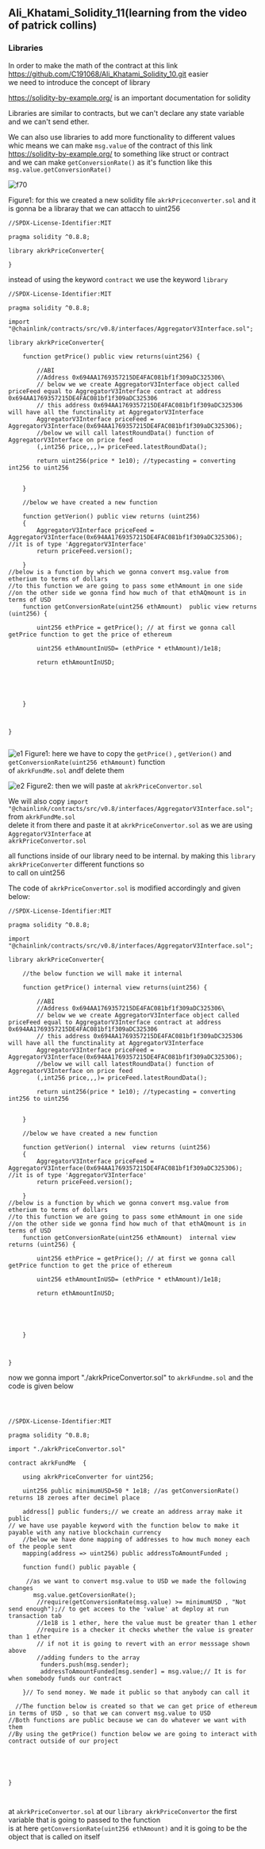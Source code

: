## Ali_Khatami_Solidity_11(learning from the video of patrick collins)

### Libraries

In order to make the math of the contract at this link https://github.com/C191068/Ali_Khatami_Solidity_10.git easier <br>
we need to introduce the concept of library<br>

https://solidity-by-example.org/ is an important documentation for solidity<br>

Libraries are similar to contracts, but we can't declare any state variable and we can't send ether.<br>

We can also use libraries to add more functionality to different values  <br>
whic means we can make ```msg.value``` of the contract of this link  https://solidity-by-example.org/  to something like struct or contract <br>
and we can make  ```getConversionRate()``` as it's function like this ```msg.value.getConversionRate()``` <br>

![f70](https://user-images.githubusercontent.com/89090776/236683241-87c31f70-3dc8-4c27-9319-ce9f53042c3d.jpg)

Figure1: for this we created a new solidity file ```akrkPriceconverter.sol``` and it is gonna be a libraray that we can attacch to uint256<br>

```
//SPDX-License-Identifier:MIT

pragma solidity ^0.8.8;

library akrkPriceConverter{

}

```

instead of using the keyword ```contract``` we use the keyword ```library```

```
//SPDX-License-Identifier:MIT

pragma solidity ^0.8.8;

import "@chainlink/contracts/src/v0.8/interfaces/AggregatorV3Interface.sol";

library akrkPriceConverter{

    function getPrice() public view returns(uint256) {

        //ABI
        //Address 0x694AA1769357215DE4FAC081bf1f309aDC325306\
        // below we we create AggregatorV3Interface object called priceFeed equal to AggregatorV3Interface contract at address 0x694AA1769357215DE4FAC081bf1f309aDC325306
        // this address 0x694AA1769357215DE4FAC081bf1f309aDC325306 will have all the functinality at AggregatorV3Interface
        AggregatorV3Interface priceFeed = AggregatorV3Interface(0x694AA1769357215DE4FAC081bf1f309aDC325306);
        //below we will call latestRoundData() function of AggregatorV3Interface on price feed
        (,int256 price,,,)= priceFeed.latestRoundData();

        return uint256(price * 1e10); //typecasting = converting int256 to uint256

        
    }

    //below we have created a new function

    function getVerion() public view returns (uint256)
    {
        AggregatorV3Interface priceFeed = AggregatorV3Interface(0x694AA1769357215DE4FAC081bf1f309aDC325306); //it is of type 'AggregatorV3Interface'
        return priceFeed.version();

    }
//below is a function by which we gonna convert msg.value from etherium to terms of dollars
//to this function we are going to pass some ethAmount in one side
//on the other side we gonna find how much of that ethAQmount is in terms of USD
    function getConversionRate(uint256 ethAmount)  public view returns (uint256) {

        uint256 ethPrice = getPrice(); // at first we gonna call getPrice function to get the price of ethereum

        uint256 ethAmountInUSD= (ethPrice * ethAmount)/1e18;

        return ethAmountInUSD;

       



    }



}


```


![e1](https://github.com/C191068/Ali_Khatami_Solidity_11/assets/89090776/766fc67a-0c04-464e-89fc-8e15d526390f)
Figure1: here we have to copy the ```getPrice()``` , ```getVerion()``` and ```getConversionRate(uint256 ethAmount)``` function<br>
of ```akrkFundMe.sol``` andf delete them

![e2](https://github.com/C191068/Ali_Khatami_Solidity_11/assets/89090776/86d83418-7bf5-453c-872b-ca1f9aaa5a97)
Figure2: then we will paste at ```akrkPriceConvertor.sol```

We will also copy ```import "@chainlink/contracts/src/v0.8/interfaces/AggregatorV3Interface.sol";``` from ```akrkFundMe.sol```<br>
delete it from there and paste it at  ```akrkPriceConvertor.sol``` as we are using ```AggregatorV3Interface``` at<br>
```akrkPriceConvertor.sol```<br>

all functions inside of our library need to be internal. by making this ```library akrkPriceConverter``` different functions so <br>
to call on uint256<br>

The code of ```akrkPriceConvertor.sol``` is modified accordingly and given below:

```
//SPDX-License-Identifier:MIT

pragma solidity ^0.8.8;

import "@chainlink/contracts/src/v0.8/interfaces/AggregatorV3Interface.sol";

library akrkPriceConverter{

    //the below function we will make it internal

    function getPrice() internal view returns(uint256) {

        //ABI
        //Address 0x694AA1769357215DE4FAC081bf1f309aDC325306\
        // below we we create AggregatorV3Interface object called priceFeed equal to AggregatorV3Interface contract at address 0x694AA1769357215DE4FAC081bf1f309aDC325306
        // this address 0x694AA1769357215DE4FAC081bf1f309aDC325306 will have all the functinality at AggregatorV3Interface
        AggregatorV3Interface priceFeed = AggregatorV3Interface(0x694AA1769357215DE4FAC081bf1f309aDC325306);
        //below we will call latestRoundData() function of AggregatorV3Interface on price feed
        (,int256 price,,,)= priceFeed.latestRoundData();

        return uint256(price * 1e10); //typecasting = converting int256 to uint256

        
    }

    //below we have created a new function

    function getVerion() internal  view returns (uint256)
    {
        AggregatorV3Interface priceFeed = AggregatorV3Interface(0x694AA1769357215DE4FAC081bf1f309aDC325306); //it is of type 'AggregatorV3Interface'
        return priceFeed.version();

    }
//below is a function by which we gonna convert msg.value from etherium to terms of dollars
//to this function we are going to pass some ethAmount in one side
//on the other side we gonna find how much of that ethAQmount is in terms of USD
    function getConversionRate(uint256 ethAmount)  internal view returns (uint256) {

        uint256 ethPrice = getPrice(); // at first we gonna call getPrice function to get the price of ethereum

        uint256 ethAmountInUSD= (ethPrice * ethAmount)/1e18;

        return ethAmountInUSD;

       



    }



}

```

now we gonna import  "./akrkPriceConvertor.sol" to ```akrkFundme.sol``` and the code is given below<br>



```



//SPDX-License-Identifier:MIT

pragma solidity ^0.8.8;

import "./akrkPriceConvertor.sol"

contract akrkFundMe  {

    using akrkPriceConverter for uint256;

    uint256 public minimumUSD=50 * 1e18; //as getConversionRate() returns 18 zeroes after decimel place
 
    address[] public funders;// we create an address array make it public 
// we have use payable keyword with the function below to make it payable with any native blockchain currency
    //below we have done mapping of addresses to how much money each of the people sent
    mapping(address => uint256) public addressToAmountFunded ;

    function fund() public payable {
     
     //as we want to convert msg.value to USD we made the following changes
       msg.value.getCoversionRate();
        //require(getConversionRate(msg.value) >= minimumUSD , "Not send enough");// to get accees to the 'value' at deploy at run transaction tab
        //1e18 is 1 ether, here the value must be greater than 1 ether
        //require is a checker it checks whether the value is greater than 1 ether
        // if not it is going to revert with an error messsage shown above
        //adding funders to the array 
         funders.push(msg.sender);
         addressToAmountFunded[msg.sender] = msg.value;// It is for when somebody funds our contract

    }// To send money. We made it public so that anybody can call it

  //The function below is created so that we can get price of ethereum in terms of USD , so that we can convert msg.value to USD
//Both functions are public because we can do whatever we want with them
//By using the getPrice() function below we are going to interact with contract outside of our project
  
  
   
    

}



```



at ```akrkPriceConvertor.sol``` at our ```library akrkPriceConvertor``` the first variable that is going to passed to the function<br>
is at here ```getConversionRate(uint256 ethAmount)``` and it is going to be the object that is called on itself <br>















